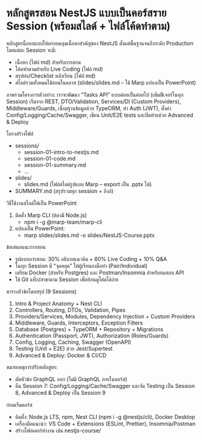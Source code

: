 # หลักสูตรสอน NestJS แบบเป็นคอร์สราย Session (พร้อมสไลด์ + ไฟล์โค้ดทำตาม)

หลักสูตรนี้ออกแบบให้ครอบคลุมเนื้อหาสำคัญของ NestJS ตั้งแต่พื้นฐานจนถึงระดับ Production โดยแต่ละ Session จะมี:
- เนื้อหา (ไฟล์ md) สำหรับการสอน
- โค้ดทำตามสำหรับ Live Coding (ไฟล์ md)
- สรุปย่อ/Checklist หลังเรียน (ไฟล์ md)
- สไลด์รวมทั้งหมดใช้สอนในคลาส (slides/slides.md – ใช้ Marp แปลงเป็น PowerPoint)

ภาพรวมโครงการตัวอย่าง: เราจะพัฒนา “Tasks API” แบบค่อยเป็นค่อยไป (เพิ่มฟีเจอร์ในทุก Session) เริ่มจาก REST, DTO/Validation, Services/DI (Custom Providers), Middleware/Guards, เชื่อมฐานข้อมูลด้วย TypeORM, ทำ Auth (JWT), ตั้งค่า Config/Logging/Cache/Swagger, เขียน Unit/E2E tests และปิดท้ายด้วย Advanced & Deploy

โครงสร้างไฟล์
- sessions/
  - session-01-intro-to-nestjs.md
  - session-01-code.md
  - session-01-summary.md
  - …
- slides/
  - slides.md (ไฟล์สไลด์รูปแบบ Marp – export เป็น .pptx ได้)
- SUMMARY.md (สรุปรวมทุก session + ลิงก์)

วิธีใช้งานสไลด์ให้เป็น PowerPoint
1) ติดตั้ง Marp CLI (ต้องมี Node.js)
   - npm i -g @marp-team/marp-cli
2) แปลงเป็น PowerPoint:
   - marp slides/slides.md -o slides/NestJS-Course.pptx

ข้อเสนอแนะการสอน
- รูปแบบการสอน: 30% อธิบายแนวคิด + 60% Live Coding + 10% Q&A
- ในทุก Session มี “จุดหยุด” ให้ผู้เรียนลงมือทำ (Pair/Individual)
- เตรียม Docker (สำหรับ Postgres) และ Postman/Insomnia สำหรับทดสอบ API
- ใช้ Git แท็ก/สาขาตาม Session เพื่อย้อนดูโค้ดได้ง่าย

ตารางหัวข้อโดยสรุป (9 Sessions)
1) Intro & Project Anatomy + Nest CLI
2) Controllers, Routing, DTOs, Validation, Pipes
3) Providers/Services, Modules, Dependency Injection + Custom Providers
4) Middleware, Guards, Interceptors, Exception Filters
5) Database (Postgres) + TypeORM + Repository + Migrations
6) Authentication (Passport, JWT), Authorization (Roles/Guards)
7) Config, Logging, Caching, Swagger (OpenAPI)
8) Testing (Unit + E2E) ด้วย Jest/Supertest
9) Advanced & Deploy: Docker & CI/CD

หมายเหตุการปรับหลักสูตร:
- ตัดหัวข้อ GraphQL ออก (ไม่มี GraphQL ภายในคอร์ส)
- คืน Session 7: Config/Logging/Cache/Swagger และจัด Testing เป็น Session 8, Advanced & Deploy เป็น Session 9

ก่อนเริ่มคอร์ส
- ติดตั้ง: Node.js LTS, npm, Nest CLI (npm i -g @nestjs/cli), Docker Desktop
- เครื่องมือแนะนำ: VS Code + Extensions (ESLint, Prettier), Insomnia/Postman
- สร้างโฟลเดอร์ทำงาน เช่น nestjs-course/